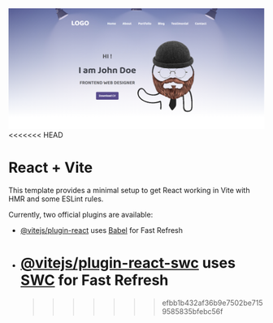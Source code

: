 <img src="banner.png">
<<<<<<< HEAD

# React + Vite

This template provides a minimal setup to get React working in Vite with HMR and some ESLint rules.

Currently, two official plugins are available:

-   [@vitejs/plugin-react](https://github.com/vitejs/vite-plugin-react/blob/main/packages/plugin-react/README.md) uses [Babel](https://babeljs.io/) for Fast Refresh
-   # [@vitejs/plugin-react-swc](https://github.com/vitejs/vite-plugin-react-swc) uses [SWC](https://swc.rs/) for Fast Refresh
    > > > > > > > efbb1b432af36b9e7502be7159585835bfebc56f
